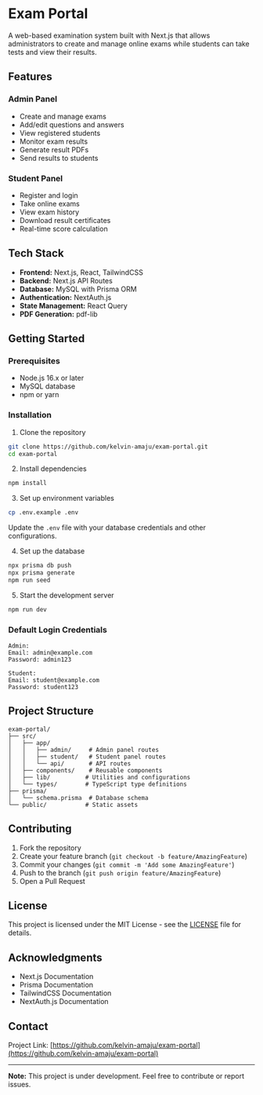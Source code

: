 

# Exam Portal

A web-based examination system built with Next.js that allows administrators to create and manage online exams while students can take tests and view their results.

## Features

### Admin Panel
- Create and manage exams
- Add/edit questions and answers
- View registered students
- Monitor exam results
- Generate result PDFs
- Send results to students

### Student Panel
- Register and login
- Take online exams
- View exam history
- Download result certificates
- Real-time score calculation

## Tech Stack

- **Frontend:** Next.js, React, TailwindCSS
- **Backend:** Next.js API Routes
- **Database:** MySQL with Prisma ORM
- **Authentication:** NextAuth.js
- **State Management:** React Query
- **PDF Generation:** pdf-lib

## Getting Started

### Prerequisites
- Node.js 16.x or later
- MySQL database
- npm or yarn

### Installation

1. Clone the repository
```bash
git clone https://github.com/kelvin-amaju/exam-portal.git
cd exam-portal
```

2. Install dependencies
```bash
npm install
```

3. Set up environment variables
```bash
cp .env.example .env
```
Update the `.env` file with your database credentials and other configurations.

4. Set up the database
```bash
npx prisma db push
npx prisma generate
npm run seed
```

5. Start the development server
```bash
npm run dev
```

### Default Login Credentials

```
Admin:
Email: admin@example.com
Password: admin123

Student:
Email: student@example.com
Password: student123
```

## Project Structure

```
exam-portal/
├── src/
│   ├── app/
│   │   ├── admin/     # Admin panel routes
│   │   ├── student/   # Student panel routes
│   │   └── api/       # API routes
│   ├── components/    # Reusable components
│   ├── lib/          # Utilities and configurations
│   └── types/        # TypeScript type definitions
├── prisma/
│   └── schema.prisma  # Database schema
└── public/           # Static assets
```

## Contributing

1. Fork the repository
2. Create your feature branch (`git checkout -b feature/AmazingFeature`)
3. Commit your changes (`git commit -m 'Add some AmazingFeature'`)
4. Push to the branch (`git push origin feature/AmazingFeature`)
5. Open a Pull Request

## License

This project is licensed under the MIT License - see the [LICENSE](LICENSE) file for details.

## Acknowledgments

- Next.js Documentation
- Prisma Documentation
- TailwindCSS Documentation
- NextAuth.js Documentation

## Contact

Project Link: [https://github.com/kelvin-amaju/exam-portal](https://github.com/kelvin-amaju/exam-portal)

---

**Note:** This project is under development. Feel free to contribute or report issues.